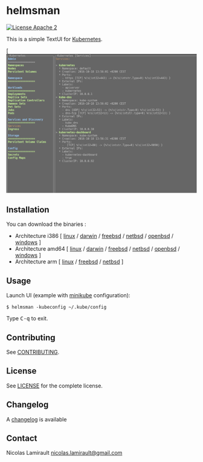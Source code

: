 # helmsman

[![License Apache 2][badge-license]](LICENSE)

This is a simple TextUI for [Kubernetes][].

[![Screenshot](helmsman-0.1.0.png)

## Installation

You can download the binaries :

* Architecture i386 [ [linux](https://bintray.com/artifact/download/nlamirault/oss/helmsman-0.1.0_linux_386) / [darwin](https://bintray.com/artifact/download/nlamirault/oss/helmsman-0.1.0_darwin_386) / [freebsd](https://bintray.com/artifact/download/nlamirault/oss/helmsman-0.1.0_freebsd_386) / [netbsd](https://bintray.com/artifact/download/nlamirault/oss/helmsman-0.1.0_netbsd_386) / [openbsd](https://bintray.com/artifact/download/nlamirault/oss/helmsman-0.1.0_openbsd_386) / [windows](https://bintray.com/artifact/download/nlamirault/oss/helmsman-0.1.0_windows_386.exe) ]
* Architecture amd64 [ [linux](https://bintray.com/artifact/download/nlamirault/oss/helmsman-0.1.0_linux_amd64) / [darwin](https://bintray.com/artifact/download/nlamirault/oss/helmsman-0.1.0_darwin_amd64) / [freebsd](https://bintray.com/artifact/download/nlamirault/oss/helmsman-0.1.0_freebsd_amd64) / [netbsd](https://bintray.com/artifact/download/nlamirault/oss/helmsman-0.1.0_netbsd_amd64) / [openbsd](https://bintray.com/artifact/download/nlamirault/oss/helmsman-0.1.0_openbsd_amd64) / [windows](https://bintray.com/artifact/download/nlamirault/oss/helmsman-0.1.0_windows_amd64.exe) ]
* Architecture arm [ [linux](https://bintray.com/artifact/download/nlamirault/oss/helmsman-0.1.0_linux_arm) / [freebsd](https://bintray.com/artifact/download/nlamirault/oss/helmsman-0.1.0_freebsd_arm) / [netbsd](https://bintray.com/artifact/download/nlamirault/oss/helmsman-0.1.0_netbsd_arm) ]


## Usage

Launch UI (example with [minikube][] configuration):

    $ helmsman -kubeconfig ~/.kube/config

Type <kbd>C-q</kbd> to exit.


## Contributing

See [CONTRIBUTING](CONTRIBUTING.md).


## License

See [LICENSE](LICENSE) for the complete license.


## Changelog

A [changelog](ChangeLog.md) is available


## Contact

Nicolas Lamirault <nicolas.lamirault@gmail.com>

[badge-license]: https://img.shields.io/badge/license-Apache2-green.svg?style=flat

[Kubernetes]: https://github.com/kubernetes/kubernetes
[minikube]: https://github.com/kubernetes/minikube

